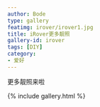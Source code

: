 ```yaml
---
author: Bode
type: gallery
featimg: irover/irover1.jpg
title: iRover更多靓照
gallery-id: irover
tags: [DIY]
category: 
- 爱好
---
```


更多靓照来啦

{% include gallery.html %}